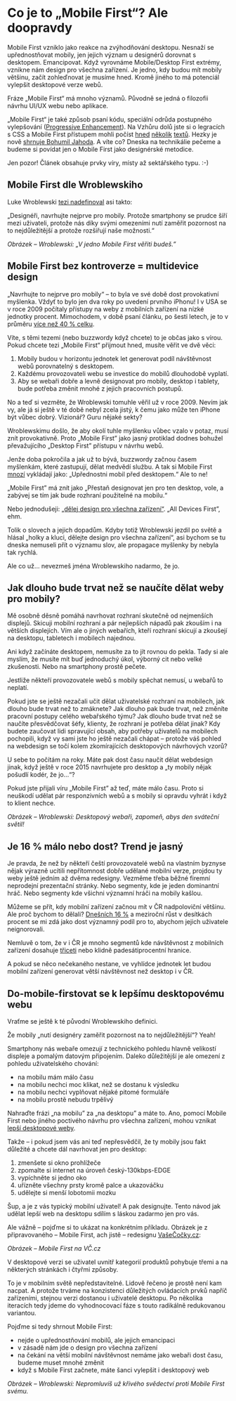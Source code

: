 # Co je to „Mobile First“? Ale doopravdy

Mobile First vzniklo jako reakce na zvýhodňování desktopu. Nesnaží se upřednostňovat mobily, jen jejich význam u designérů dorovnat s desktopem. Emancipovat. Když vyrovnáme Mobile/Desktop First extrémy, vznikne nám design pro všechna zařízení. Je jedno, kdy budou mít mobily většinu, začít zohleďnovat je musíme hned. Kromě jiného to má potenciál vylepšit desktopové verze webů.

Fráze „Mobile First“ má mnoho významů. Původně se jedná o filozofii návrhu UI/UX webu nebo aplikace.

„Mobile First“ je také způsob psaní kódu, speciální odrůda postupného vylepšování ([Progressive Enhancement](http://www.zdrojak.cz/clanky/graceful-degradation-vs-progressive-enhancement/)). Na Vzhůru dolů jste si o legracích s CSS a Mobile First přístupem mohli počíst [hned](http://kratce.vzhurudolu.cz/post/42187934506/mobile-first-css) [několik](http://kratce.vzhurudolu.cz/post/42776167995/mobile-first-stylus) [textů](http://kratce.vzhurudolu.cz/post/49758753713/responzivn%C3%AD-mobile-first-s-pomoc%C3%AD-body-t%C5%99%C3%ADd). Hezky je nově [shrnuje Bohumil Jahoda](http://jecas.cz/mobile-first). 
A víte co? Dneska na technikálie pečeme a budeme si povídat jen o Mobile First jako designérské metodice.

Jen pozor! Článek obsahuje prvky víry, místy až sektářského typu. :-)

## Mobile First dle Wroblewskiho

Luke Wroblewski [tezi nadefinoval](http://www.lukew.com/ff/entry.asp?933) asi takto:

„Designéři, navrhujte nejprve pro mobily. Protože smartphony se prudce šíří mezi uživateli, protože nás díky svými omezeními nutí zaměřit pozornost na to nejdůležitější a protože rozšiřují naše možnosti.“

*Obrázek – Wroblewski: „V jedno Mobile First věřiti budeš.”*

## Mobile First bez kontroverze = multidevice design

„Navrhujte to nejprve pro mobily“ – to byla ve své době dost provokativní myšlenka. Vždyť to bylo jen dva roky po uvedení prvního iPhonu! I v USA se v roce 2009 počítaly přístupy na weby z mobilních zařízení na nízké jednotky procent. Mimochodem, v době psaní článku, po šesti letech, je to v průměru [více než 40 % celku](http://gs.statcounter.com/#all-comparison-USA-monthly-200907-201507). 

Víte, s těmi tezemi (nebo buzzwordy když chcete) to je občas jako s vírou. Pokud  chcete tezi „Mobile First“ přijmout hned, musíte věřit ve dvě věci:

1. Mobily budou v horizontu jednotek let generovat podíl návštěvnost webů porovnatelný s desktopem.
2. Každému provozovateli webu se investice do mobilů dlouhodobě vyplatí.
3. Aby se webaři dobře a levně designovat pro mobily, desktop i tablety, bude potřeba změnit mnohé z jejich pracovních postupů.

No a teď si vezměte, že Wroblewski tomuhle věřil už v roce 2009. Nevím jak vy, ale já si ještě v té době nebyl zcela jistý, k čemu jako může ten iPhone být vůbec dobrý. Vizionář? Guru nějaké sekty?

Wroblewskimu došlo, že aby okolí tuhle myšlenku vůbec vzalo v potaz, musí znít provokativně. Proto „Mobile First” jako jasný protiklad dodnes bohužel převažujícího „Desktop First” přístupu v návrhu webů.

Jenže doba pokročila a jak už to bývá, buzzwordy začnou časem myšlenkám, které zastupují, dělat medvědí službu. A tak si Mobile First [mnozí](http://jecas.cz/mobile-first#rust) vykládají jako: „Upřednostni mobil před desktopem.“ Ale to ne!

„Mobile First” má znít jako „Přestaň designovat jen pro ten desktop, vole, a zabývej se tím jak bude rozhraní použitelné na mobilu.“

Nebo jednodušeji: [„dělej design pro všechna zařízení“](https://twitter.com/jirsbek/status/633672537604521984“). „All Devices First”, ehm.

Tolik o slovech a jejich dopadům. Kdyby totiž Wroblewski jezdil po světě a hlásal „holky a kluci, dělejte design pro všechna zařízení“, asi bychom se tu dneska nemuseli přít o významu slov, ale propagace myšlenky by nebyla tak rychlá.

Ale co už… nevezmeš jména Wroblewskiho nadarmo, že jo.

## Jak dlouho bude trvat než se naučíte dělat weby pro mobily?

Mě osobně děsně pomáhá navrhovat rozhraní skutečně od nejmenších displejů. Skicuji mobilní rozhraní a pár nejlepších nápadů pak zkouším i na větších displejích. Vím ale o jiných webařích, kteří rozhraní skicují a zkoušejí na desktopu, tabletech i mobilech najednou. 

Ani když začínáte desktopem, nemusíte za to jít rovnou do pekla. Tady si ale myslím, že musíte mít buď jednoduchý úkol, výborný cit nebo velké zkušenosti.  Nebo na smartphony prostě pečete.

Jestliže někteří provozovatele webů s mobily spěchat nemusí, u webařů to neplatí. 

Pokud jste se ještě nezačali učit dělat uživatelské rozhraní na mobilech, jak dlouho bude trvat než to zmáknete? Jak dlouho pak bude trvat, než změníte pracovní postupy celého webařského týmu? Jak dlouho bude trvat než se naučíte přesvědčovat šéfy, klienty, že rozhraní je potřeba dělat jinak? Kdy budete zaučovat lidi spravující obsah, aby potřeby uživatelů na mobilech pochopili, když vy sami jste ho ještě nezačali chápat – protože váš pohled na webdesign se točí kolem zkomírajících desktopových návrhových vzorů? 

U sebe to počítám na roky. Máte pak dost času naučit dělat webdesign jinak, když ještě v roce 2015 navrhujete pro desktop a „ty mobily nějak pošudlí kodér, že jo…“?

Pokud jste přijali víru „Mobile First” až teď, máte málo času. Proto si neuškodí udělat pár responzivních webů a s mobily si opravdu vyhrát i když to klient nechce.

*Obrázek – Wroblewski: Desktopový webaři, zapomeň, abys den sváteční světil!*

## Je 16 % málo nebo dost? Trend je jasný

Je pravda, že než by někteří čeští provozovatelé webů na vlastním byznyse nějak výrazně ucítili nepřítomnost dobře udělané mobilní verze, projdou ty weby ještě jedním až dvěma redesigny. Vezměme třeba běžné firemní neprodejní prezentační stránky. Nebo segmenty, kde je jeden dominantní hráč. Nebo segmenty kde všichni významní hráči na mobily kašlou. 

Můžeme se přít, kdy mobilní zařízení začnou mít v ČR nadpoloviční většinu. Ale proč bychom to dělali? [Dnešních 16 %](https://twitter.com/machal/status/629560165793157120) a meziroční růst v desítkách procent se mi zdá jako dost významný podíl pro to, abychom jejich uživatele neignorovali.

Nemluvě o tom, že v i ČR je mnoho segmentů kde návštěvnost z mobilních zařízení dosahuje [třiceti](https://twitter.com/honzasladek/status/633671160367042560) nebo klidně padesátiprocentní hranice.

A pokud se něco nečekaného nestane, ve vyhlídce jednotek let budou mobilní zařízení generovat větší návštěvnost než desktop i v ČR.


## Do-mobile-firstovat se k lepšímu desktopovému webu

Vraťme se ještě k té původní Wroblewskiho definici. 

Že mobily „nutí designéry zaměřit pozornost na to nejdůležitější“? Yeah!

Smartphony nás webaře omezují z technického pohledu hlavně velikostí displeje a pomalým  datovým připojením. Daleko důležitější je ale omezení z pohledu uživatelského chování:

- na mobilu mám málo času 
- na mobilu nechci moc klikat, než se dostanu k výsledku
- na mobilu nechci vyplňovat nějaké pitomé formuláře
- na mobilu prostě nebudu trpělivý

Nahraďte frázi „na mobilu” za „na desktopu” a máte to. Ano, pomocí Mobile First nebo jiného poctivého návrhu pro všechna zařízení, mohou vznikat [lepší desktopové weby](https://twitter.com/honzasladek/status/633673725813104640).

Takže – i pokud jsem vás ani teď nepřesvědčil, že ty mobily jsou fakt důležité a chcete dál navrhovat jen pro desktop:

1. zmenšete si okno prohlížeče 
2. zpomalte si internet na úroveň český-130kbps-EDGE
3. vypíchněte si jedno oko
4. uřízněte všechny prsty kromě palce a ukazováčku
5. udělejte si menší lobotomii mozku

Šup, a je z vás typický mobilní uživatel! A pak designujte. Tento návod jak udělat lepší web na desktopu sdílím s láskou zadarmo jen pro vás. 

Ale vážně – pojďme si to ukázat na konkrétním příkladu. Obrázek je z připravovaného – Mobile First, ach jistě – redesignu [VašeČočky.cz](http://vasecocky.cz/):

*Obrázek – Mobile First na VČ.cz*


V desktopové verzi se uživatel uvnitř kategorií produktů pohybuje třemi a na některých stránkách i čtyřmi způsoby.

To je v mobilním světě nepředstavitelné. Lidově řečeno je prostě není kam nacpat. A protože trváme na konzistenci důležitých ovládacích prvků napříč zařízeními, stejnou verzi dostanou i uživatelé desktopu. Po několika iteracích tedy jdeme do vyhodnocovací fáze s touto radikálně redukovanou variantou. 

Pojďme si tedy shrnout Mobile First:

- nejde o upřednostňování mobilů, ale jejich emancipaci
- v zásadě nám jde o design pro všechna zařízení
- na čekání na větší mobilní návštěvnost nemáme jako webaři dost času, budeme muset mnohé změnit
- když s Mobile First začnete, máte šanci vylepšit i desktopový web

*Obrázek – Wroblewski: Nepromluvíš už křivého svědectví proti Mobile First svému.*



